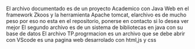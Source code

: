 El archivo documentado es de un proyecto Academico con Java Web en el framework Zkoos y la herramienta Apache tomcat, elarchivo es de mucho peso por eso no esta en el repositorio, ponerse en contacto si lo desea ver mejor
El segundo archivo es de un sistema de bibliotecas en java con su base de datos
El archivo TP.progrmacion es un archivo que se debe abrir con VScode es una pagina web desarrolado con html,js y css
